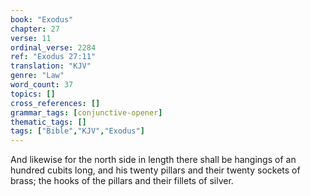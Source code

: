 ```yaml
---
book: "Exodus"
chapter: 27
verse: 11
ordinal_verse: 2284
ref: "Exodus 27:11"
translation: "KJV"
genre: "Law"
word_count: 37
topics: []
cross_references: []
grammar_tags: [conjunctive-opener]
thematic_tags: []
tags: ["Bible","KJV","Exodus"]
---
```

And likewise for the north side in length there shall be hangings of an hundred cubits long, and his twenty pillars and their twenty sockets of brass; the hooks of the pillars and their fillets of silver.

